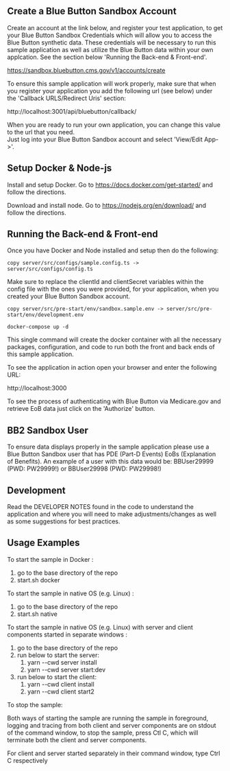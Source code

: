 Create a Blue Button Sandbox Account 
---------------
Create an account at the link below, and register your test application, to get your Blue Button Sandbox Credentials which will allow you to 
access the Blue Button synthetic data.  These credentials will be necessary to run this sample application as well as 
utilize the Blue Button data within your own applcation.  See the section below 'Running the Back-end & Front-end'.

https://sandbox.bluebutton.cms.gov/v1/accounts/create

To ensure this sample application will work properly, make sure that when you register your application you add 
the following url (see below) under the 'Callback URLS/Redirect Uris' section:

http://localhost:3001/api/bluebutton/callback/

When you are ready to run your own application, you can change this value to the url that you need.  
Just log into your Blue Button Sandbox account and select 'View/Edit App->'.

Setup Docker & Node-js
---------------

Install and setup Docker.  Go to https://docs.docker.com/get-started/ and follow the directions.

Download and install node.  Go to https://nodejs.org/en/download/ and follow the directions.

Running the Back-end & Front-end
---------------

Once you have Docker and Node installed and setup then do the following:

    copy server/src/configs/sample.config.ts -> server/src/configs/config.ts

Make sure to replace the clientId and clientSecret variables within the config file with
the ones you were provided, for your application, when you created your Blue Button Sandbox account.


    copy server/src/pre-start/env/sandbox.sample.env -> server/src/pre-start/env/development.env

    docker-compose up -d

This single command will create the docker container with all the necessary packages, configuration, and code to 
run both the front and back ends of this sample application.

To see the application in action open your browser and enter the following URL:

http://localhost:3000

To see the process of authenticating with Blue Button via Medicare.gov and retrieve EoB data just click on the 'Authorize' button.

BB2 Sandbox User
-----------
To ensure data displays properly in the sample application please use a 
Blue Button Sandbox user that has PDE (Part-D Events) EoBs (Explanation of Benefits).  An example of a user with this
data would be:  BBUser29999 (PWD: PW29999!) or BBUser29998 (PWD: PW29998!)

Development
-----------
Read the DEVELOPER NOTES found in the code to understand the application
and where you will need to make adjustments/changes as well as some 
suggestions for best practices.

Usage Examples
-----------

To start the sample in Docker :

1. go to the base directory of the repo
2. start.sh docker

To start the sample in native OS (e.g. Linux) :

1. go to the base directory of the repo
2. start.sh native

To start the sample in native OS (e.g. Linux) with server and client components started in separate windows :

1. go to the base directory of the repo
2. run below to start the server:
   1. yarn --cwd server install
   2. yarn --cwd server start:dev 
3. run below to start the client:
   1. yarn --cwd client install
   2. yarn --cwd client start2

To stop the sample:

Both ways of starting the sample are running the sample in foreground, logging and tracing from both client and server components are on stdout of the command window, to stop the sample, press Ctl C, which will terminate both the client and server components.

For client and server started separately in their command window, type Ctrl C respectively


